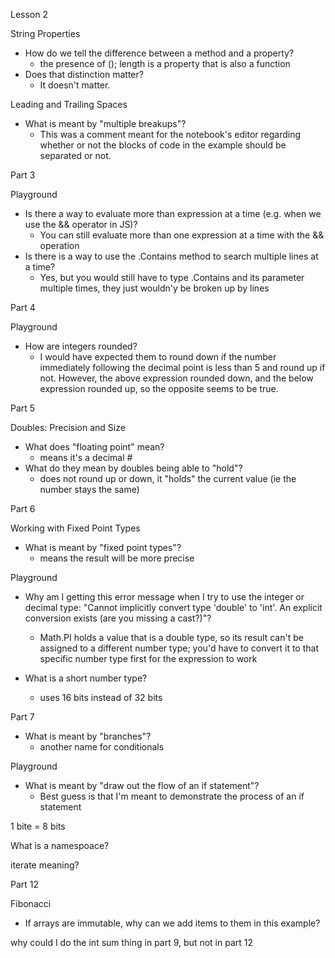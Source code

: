 Lesson 2

String Properties
- How do we tell the difference between a method and a property?<br> 
    - the presence of (); length is a property that is also a function
- Does that distinction matter?
    - It doesn't matter.

Leading and Trailing Spaces
- What is meant by "multiple breakups"?
    - This was a comment meant for the notebook's editor regarding whether or not the blocks of code in the example should be separated or not.

Part 3

Playground
- Is there a way to evaluate more than expression at a time (e.g. when we use the && operator in JS)?
    - You can still evaluate more than one expression at a time with the && operation
- Is there is a way to use the .Contains method to search multiple lines at a time?
    - Yes, but you would still have to type .Contains and its parameter multiple times, they just wouldn'y be broken up by lines

Part 4 

Playground
- How are integers rounded?
    - I would have expected them to round down if the number immediately following the decimal point is less than 5 and round up if not. However, the above expression rounded down, and the below expression rounded up, so the opposite seems to be true.

Part 5

Doubles: Precision and Size
- What does "floating point" mean?
    - means it's a decimal # 
- What do they mean by doubles being able to "hold"?
    - does not round up or down, it "holds" the current value (ie the number stays the same)

Part 6

Working with Fixed Point Types
- What is meant by "fixed point types"?
    - means the result will be more precise

Playground 
- Why am I getting this error message when I try to use the integer or decimal type: "Cannot implicitly convert type 'double' to 'int'. An explicit conversion exists (are you missing a cast?)"?   
    - Math.PI holds a value that is a double type, so its result can't be assigned to a different number type; you'd have to convert it to that specific number type first for the expression to work
    
- What is a short number type?
    - uses 16 bits instead of 32 bits

Part 7 

- What is meant by "branches"?
    - another name for conditionals

Playground
- What is meant by "draw out the flow of an if statement"?
    - Best guess is that I'm meant to demonstrate the process of an if statement

1 bite = 8 bits

What is a namespoace?

iterate meaning?

Part 12

Fibonacci
- If arrays are immutable, why can we add items to them in this example?

why could I do the int sum thing in part 9, but not in part 12